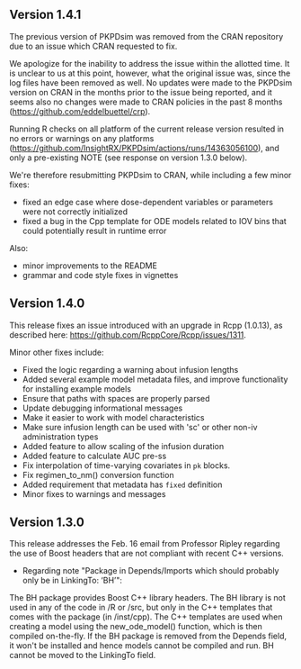 ## Version 1.4.1

The previous version of PKPDsim was removed from the CRAN repository due to an 
issue which CRAN requested to fix. 

We apologize for the inability to address the issue within the allotted time. 
It is unclear to us at this point, however, what the original issue was, 
since the log files have been removed as well. No updates were made to the 
PKPDsim version on CRAN in the months prior to the issue being reported, and 
it seems also no changes were made to CRAN policies in the past 8 months 
(https://github.com/eddelbuettel/crp).

Running R checks on all platform of the current release version resulted in no 
errors or warnings on any platforms 
(https://github.com/InsightRX/PKPDsim/actions/runs/14363056100), and only a 
pre-existing NOTE (see response on version 1.3.0 below).

We're therefore resubmitting PKPDsim to CRAN, while including a few minor fixes:

- fixed an edge case where dose-dependent variables or parameters were not correctly initialized
- fixed a bug in the Cpp template for ODE models related to IOV bins that could potentially result in runtime error

Also:
- minor improvements to the README
- grammar and code style fixes in vignettes

## Version 1.4.0

This release fixes an issue introduced with an upgrade in Rcpp (1.0.13), as described here: https://github.com/RcppCore/Rcpp/issues/1311.

Minor other fixes include:
- Fixed the logic regarding a warning about infusion lengths
- Added several example model metadata files, and improve functionality for installing example models
- Ensure that paths with spaces are properly parsed
- Update debugging informational messages
- Make it easier to work with model characteristics
- Make sure infusion length can be used with 'sc' or other non-iv administration types
- Added feature to allow scaling of the infusion duration
- Added feature to calculate AUC pre-ss
- Fix interpolation of time-varying covariates in `pk` blocks.
- Fix regimen_to_nm() conversion function
- Added requirement that metadata has `fixed` definition
- Minor fixes to warnings and messages

## Version 1.3.0

This release addresses the Feb. 16 email from Professor Ripley regarding the use
of Boost headers that are not compliant with recent C++ versions.

- Regarding note "Package in Depends/Imports which should probably only be in LinkingTo: ‘BH’":

The BH package provides Boost C++ library headers. The BH library is not used in any of the code in /R or /src, but only in the C++ templates that comes with the package (in /inst/cpp). The C++ templates are used when creating a model using the new_ode_model() function, which is then compiled on-the-fly. If the BH package is removed from the Depends field, it won't be installed and hence models cannot be compiled and run. BH cannot be moved to the LinkingTo field.

